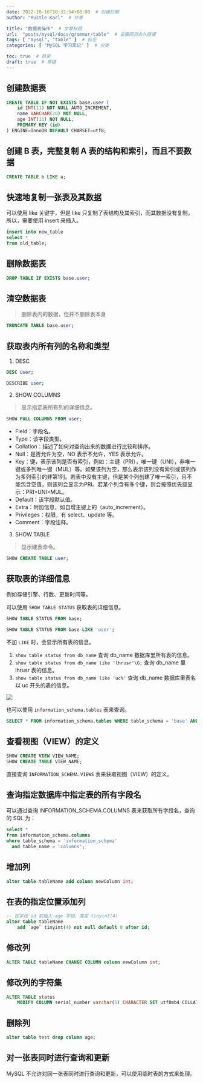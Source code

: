 ```yaml
---
date: 2022-10-16T10:32:54+08:00  # 创建日期
author: "Rustle Karl"  # 作者

title: "数据表操作"  # 文章标题
url:  "posts/mysql/docs/grammar/table"  # 设置网页永久链接
tags: [ "mysql", "table" ]  # 标签
categories: [ "MySQL 学习笔记" ]  # 分类

toc: true  # 目录
draft: true  # 草稿
---
```


## 创建数据表

```sql
CREATE TABLE IF NOT EXISTS base.user (
    id INT(11) NOT NULL AUTO_INCREMENT,
    name VARCHAR(20) NOT NULL,
    age INT(11) NOT NULL,
    PRIMARY KEY (id)
) ENGINE=InnoDB DEFAULT CHARSET=utf8;
```

## 创建 B 表，完整复制 A 表的结构和索引，而且不要数据

```sql
CREATE TABLE b LIKE a;
```

## 快速地复制一张表及其数据

可以使用 like 关键字，但是 like 只复制了表结构及其索引，而其数据没有复制，所以，需要使用 insert 来插入。

```sql
insert into new_table
select *
from old_table;
```

## 删除数据表

```sql
DROP TABLE IF EXISTS base.user;
```

## 清空数据表

> 删除表内的数据，但并不删除表本身

```sql
TRUNCATE TABLE base.user;
```

## 获取表内所有列的名称和类型

1. DESC

```sql
DESC user;

DESCRIBE user;
```

2. SHOW COLUMNS

> 显示指定表所有列的详细信息。

```sql
SHOW FULL COLUMNS FROM user;
```

- Field：字段名。
- Type：该字段类型。
- Collation：描述了如何对查询出来的数据进行比较和排序。
- Null：是否允许为空，NO 表示不允许，YES 表示允许。
- Key：键，表示该列是否有索引，例如：主键（PRI），唯一键（UNI），非唯一键或多列唯一键（MUL）等。如果该列为空，那么表示该列没有索引或该列作为多列索引的非第1列。若表中没有主键，但是某个列创建了唯一索引，且不能包含空值，则该列会显示为PRI。若某个列含有多个键，则会按照优先级显示：PRI>UNI>MUL。
- Default：该字段默认值。
- Extra：附加信息，如自增主键上的（auto_increment）。
- Privileges：权限，有 select、update 等。
- Comment：字段注释。

3. SHOW TABLE

> 显示建表命令。

```sql
SHOW CREATE TABLE user;
```

## 获取表的详细信息

例如存储引擎、行数、更新时间等。

可以使用 `SHOW TABLE STATUS` 获取表的详细信息。

```sql
SHOW TABLE STATUS FROM base;

SHOW TABLE STATUS FROM base LIKE 'user';
```

不加 `LIKE` 时，会显示所有表的信息。

1. `show table status from db_name` 查询 db_name 数据库里所有表的信息。
2. `show table status from db_name like 'lhrusr'\G;` 查询 db_name 里 lhrusr 表的信息。
3. `show table status from db_name like 'uc%'` 查询 db_name 数据库里表名以 uc 开头的表的信息。

![](../../assets/images/docs/grammar/maintenance/table_status.png)

也可以使用 `information_schema.tables` 表来查询。

```sql
SELECT * FROM information_schema.tables WHERE table_schema = 'base' AND table_name = 'user';
```

## 查看视图（VIEW）的定义

```sql
SHOW CREATE VIEW VIEW_NAME;
SHOW CREATE TABLE VIEW_NAME;
```

直接查询 `INFORMATION_SCHEMA.VIEWS` 表来获取视图（VIEW）的定义。

## 查询指定数据库中指定表的所有字段名

可以通过查询 INFORMATION_SCHEMA.COLUMNS 表来获取所有字段名，查询的 SQL 为：

```sql
select *
from information_schema.columns
where table_schema = 'information_schema'
  and table_name = 'columns';
```

## 增加列

```sql
alter table tableName add column newColumn int;
```

## 在表的指定位置添加列

```sql
-- 在字段 id 前插入 age 字段，类型 tinyint(4)
alter table tableName
    add `age` tinyint(4) not null default 0 after id;
```

## 修改列

```sql
ALTER TABLE tableName CHANGE COLUMN column newColumn int;
```

## 修改列的字符集

```sql
ALTER TABLE status
    MODIFY COLUMN serial_number varchar(5) CHARACTER SET utf8mb4 COLLATE utf8mb4_general_ci;
```

## 删除列

```sql
alter table test drop column age;
```

## 对一张表同时进行查询和更新

MySQL 不允许对同一张表同时进行查询和更新，可以使用临时表的方式来处理。

```sql

```
